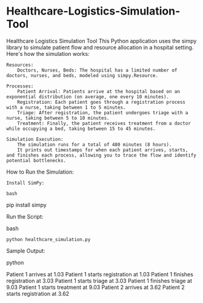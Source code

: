 # Healthcare-Logistics-Simulation-Tool
Healthcare Logistics Simulation Tool
This Python application uses the simpy library to simulate patient flow and resource allocation in a hospital setting. Here's how the simulation works:

    Resources:
        Doctors, Nurses, Beds: The hospital has a limited number of doctors, nurses, and beds, modeled using simpy.Resource.

    Processes:
        Patient Arrival: Patients arrive at the hospital based on an exponential distribution (on average, one every 10 minutes).
        Registration: Each patient goes through a registration process with a nurse, taking between 1 to 5 minutes.
        Triage: After registration, the patient undergoes triage with a nurse, taking between 5 to 10 minutes.
        Treatment: Finally, the patient receives treatment from a doctor while occupying a bed, taking between 15 to 45 minutes.

    Simulation Execution:
        The simulation runs for a total of 480 minutes (8 hours).
        It prints out timestamps for when each patient arrives, starts, and finishes each process, allowing you to trace the flow and identify potential bottlenecks.

How to Run the Simulation:

    Install SimPy:

    bash

pip install simpy

Run the Script:

bash

    python healthcare_simulation.py

Sample Output:

python

Patient 1 arrives at 1.03
Patient 1 starts registration at 1.03
Patient 1 finishes registration at 3.03
Patient 1 starts triage at 3.03
Patient 1 finishes triage at 9.03
Patient 1 starts treatment at 9.03
Patient 2 arrives at 3.62
Patient 2 starts registration at 3.62
